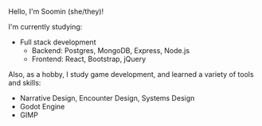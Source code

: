 Hello, I'm Soomin (she/they)!

I'm currently studying:
* Full stack development
  * Backend: Postgres, MongoDB, Express, Node.js
  * Frontend: React, Bootstrap, jQuery

Also, as a hobby, I study game development, and learned a variety of tools and skills:
* Narrative Design, Encounter Design, Systems Design
* Godot Engine
* GIMP
